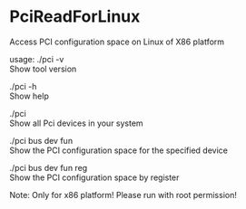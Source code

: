 # PciReadForLinux
Access PCI configuration space on Linux of X86 platform

usage:
./pci -v                            
Show tool version

./pci -h                            
Show help

./pci                               
Show all Pci devices in your system

./pci bus dev fun                  
Show the PCI configuration space for the specified device

./pci bus dev fun reg               
Show the PCI configuration space by register

Note: Only for x86 platform!
Please run with root permission!
